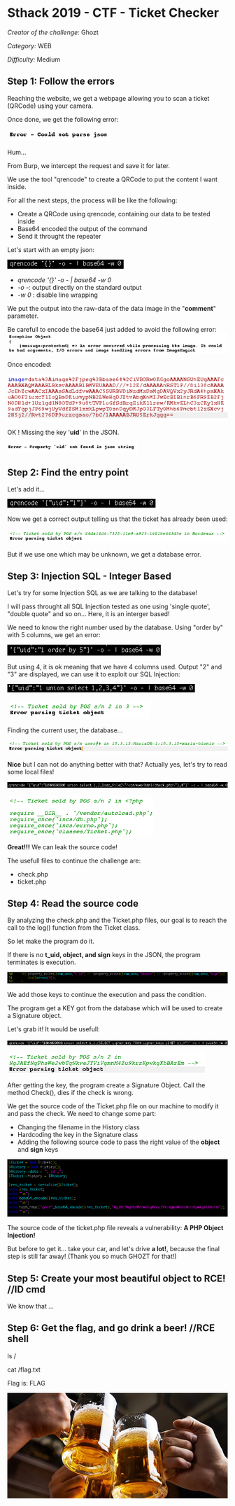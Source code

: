 # Sthack 2019 - CTF - Ticket Checker
*Creator of the challenge:* Ghozt

*Category:* WEB

*Difficulty:* Medium

## **Step 1: Follow the errors**

Reaching the website, we get a webpage allowing you to scan a ticket (QRCode) using your camera.

Once done, we get the following error:

![error_json](/error_json.png)

Hum...

From Burp, we intercept the request and save it for later.

We use the tool "qrencode" to create a QRCode to put the content I want inside.

For all the next steps, the process will be like the following:
* Create a QRCode using qrencode, containing our data to be tested inside
* Base64 encoded the output of the command
* Send it throught the repeater

Let's start with an empty json:

![json_empty](/qrencode_base.png)
+  *qrencode '{}' -o - | base64 -w 0*
+  *-o -*: output directly on the standard output
+  *-w 0* : disable line wrapping

We put the output into the raw-data of the data image in the "**comment**" parameter.

Be carefull to encode the base64 just added to avoid the following error:
![error_2_encoding](/error_2_encoding.png)

Once encoded:

![parameter](/json_empty.png)

OK ! Missing the key '<b>uid</b>' in the JSON.

![json_uid](/json_uid.png)

## **Step 2: Find the entry point**

Let's add it...

![qrencode_uid](/qrencode_uid.png)

Now we get a correct output telling us that the ticket has already been used:

![output_uid](/output_uid.png)

But if we use one which may be unknown, we get a database error.

## **Step 3: Injection SQL - Integer Based**

Let's try for some Injection SQL as we are talking to the database!

I will pass throught all SQL Injection tested as one using 'single quote', "double quote" and so on... Here, it is an interger based!

We need to know the right number used by the database. Using "order by" with 5 columns, we get an error: 

![order_by](/order.png)

But using 4, it is ok meaning that we have 4 columns used. Output "2" and "3" are displayed, we can use it to exploit our SQL Injection:

![test_1_2_3_4](/union_1_2_3_4.png)

![reflect_value](/reflected_value.png)

Finding the current user, the database... 

![output_sqli](/output_sqli.png)

**Nice** but I can not do anything better with that? Actually yes, let's try to read some local files!

![load_file](/load_file.png)

![check](/check.png)

**Great!!!**
We can leak the source code!

The usefull files to continue the challenge are:
* check.php
* ticket.php

## **Step 4: Read the source code**

By analyzing the check.php and the Ticket.php files, our goal is to reach the call to the log() function from the Ticket class.

So let make the program do it.

If there is no **t_uid, object, and sign** keys in the JSON, the program terminates is execution.

![die4](/die4.png)

We add those keys to continue the execution and pass the condition.

The program get a KEY got from the database which will be used to create a Signature object.

Let's grab it! It would be usefull:

![key](/KEY.png)

![KEY_2](/KEY_2.png)

After getting the key, the program create a Signature Object. Call the method Check(), dies if the check is wrong.

We get the source code of the Ticket.php file on our machine to modify it and pass the check. We need to change some part:

* Changing the filename in the History class
* Hardcoding the key in the Signature class
* Adding the following source code to pass the right value of the **object** and **sign** keys

![code_modified](/code_modified.png)



The source code of the ticket.php file reveals a vulnerability: **A PHP Object Injection!**

But before to get it... take your car, and let's drive **a lot!**, because the final step is still far away! (Thank you so much GHOZT for that!)

## **Step 5: Create your most beautiful object to RCE!** //ID cmd

We know that ...

## **Step 6: Get the flag, and go drink a beer!** //RCE shell

ls /

cat /flag.txt

Flag is: FLAG

![Cheers](/verre-chope.jpg)
